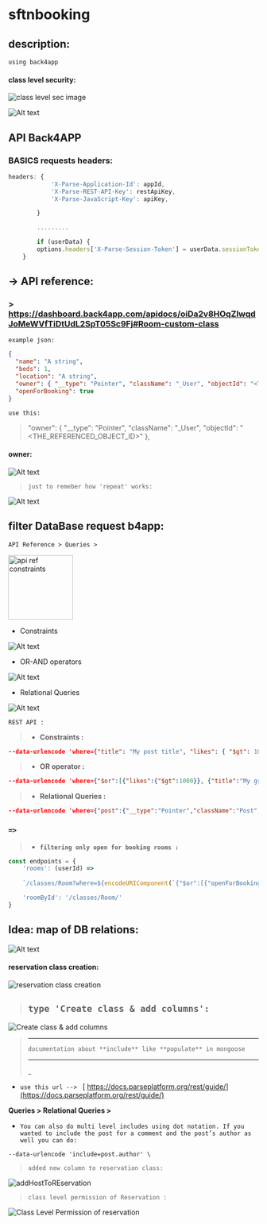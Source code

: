 # sftnbooking

## description:
```
using back4app

``` 
#### class level security:

![class level sec image](mdAssets/claslevelsec.png)

![Alt text](mdAssets/shema%20level%20security.png)

## API Back4APP 
### BASICS requests headers:

```js
headers: {
            'X-Parse-Application-Id': appId,
            'X-Parse-REST-API-Key': restApiKey,
            'X-Parse-JavaScript-Key': apiKey,

        }

        .........

        if (userData) {
        options.headers['X-Parse-Session-Token'] = userData.sessionToken;
    }
```


## -> API reference:

### > https://dashboard.back4app.com/apidocs/oiDa2v8HOqZIwqdJoMeWVfTiDtUdL2SpT05Sc9Fj#Room-custom-class

`example json:`

```JSON
{
  "name": "A string",
  "beds": 1,
  "location": "A string",
  "owner": { "__type": "Pointer", "className": "_User", "objectId": "<THE_REFERENCED_OBJECT_ID>" },
  "openForBooking": true
}
```

`use this:`
>  "owner": { "__type": "Pointer", "className": "_User", "objectId": "<THE_REFERENCED_OBJECT_ID>" },


#### owner:
![Alt text](mdAssets/ownerPointer.png)


> `just to remeber how 'repeat' works:`

![Alt text](mdAssets/repeat.png)

## filter DataBase request b4app: 

`API Reference > Queries > `

<img src="mdAssets/b4appFilter.png" width="130" 
         alt="api ref constraints">


* Constraints

![Alt text](mdAssets/queries-constraints.png)

* OR-AND operators

![Alt text](mdAssets/orandUsing.png)

* Relational Queries

![Alt text](mdAssets/queryRelational.png)

`REST API :`
> * **Constraints :**
```JSON
--data-urlencode 'where={"title": "My post title", "likes": { "$gt": 100 }}' \
```

> *  **OR operator :**
```JSON
--data-urlencode 'where={"$or":[{"likes":{"$gt":1000}}, {"title":"My great post"}], "author": {"__type":"Pointer","className":"_User","objectId":"kzunnPFh5i"}}' \
```
> * **Relational Queries :**

```JSON
--data-urlencode 'where={"post":{"__type":"Pointer","className":"Post","objectId":"<OBJECT_ID>"}}' \
```

### `=>`
>  + **`filtering only open for booking rooms :`**
```js
const endpoints = {
    'rooms': (userId) =>
    
    `/classes/Room?where=${encodeURIComponent(`{"$or":[{"openForBooking":true},{"owner":${JSON.stringify(createPointer('_User', userId))}}]}`)}`,

    'roomById': '/classes/Room/'
}
```

## Idea: map of DB relations:

![Alt text](mdAssets/dbrelmap.png)

#### reservation class creation:

![reservation class creation](mdAssets/reservCreate.png)

> ## `type 'Create class & add columns':`

![Create class & add columns](mdAssets/createClasAddC.png)


>____
 > `documentation about **include** like **populate** in mongoose`
 >____
>_


+ `use this url --> `
[ https://docs.parseplatform.org/rest/guide/](https://docs.parseplatform.org/rest/guide/)

**Queries > Relational Queries >**
* `You can also do multi level includes using dot notation. If you wanted to include the post for a comment and the post’s author as well you can do:`


```
--data-urlencode 'include=post.author' \
```


> ` added new column to reservation class: `

![addHostToREservation](mdAssets/addHostToREservation.png)

> `class level permission of Reservation :`

 ![Class Level Permission of reservation](mdAssets/permissionRerservation.png)

